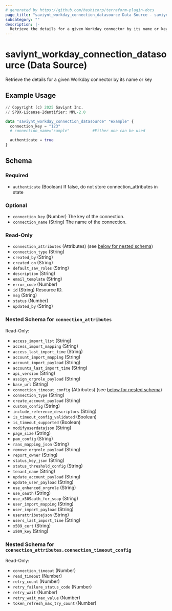 ```yaml
---
# generated by https://github.com/hashicorp/terraform-plugin-docs
page_title: "saviynt_workday_connection_datasource Data Source - saviynt"
subcategory: ""
description: |-
  Retrieve the details for a given Workday connector by its name or key
---
```


# saviynt_workday_connection_datasource (Data Source)

Retrieve the details for a given Workday connector by its name or key

## Example Usage

```terraform
// Copyright (c) 2025 Saviynt Inc.
// SPDX-License-Identifier: MPL-2.0

data "saviynt_workday_connection_datasource" "example" {
  connection_key = "123"
  # connection_name="sample"          #Either one can be used

  authenticate = true
}
```

<!-- schema generated by tfplugindocs -->
## Schema

### Required

- `authenticate` (Boolean) If false, do not store connection_attributes in state

### Optional

- `connection_key` (Number) The key of the connection.
- `connection_name` (String) The name of the connection.

### Read-Only

- `connection_attributes` (Attributes) (see [below for nested schema](#nestedatt--connection_attributes))
- `connection_type` (String)
- `created_by` (String)
- `created_on` (String)
- `default_sav_roles` (String)
- `description` (String)
- `email_template` (String)
- `error_code` (Number)
- `id` (String) Resource ID.
- `msg` (String)
- `status` (Number)
- `updated_by` (String)

<a id="nestedatt--connection_attributes"></a>
### Nested Schema for `connection_attributes`

Read-Only:

- `access_import_list` (String)
- `access_import_mapping` (String)
- `access_last_import_time` (String)
- `account_import_mapping` (String)
- `account_import_payload` (String)
- `accounts_last_import_time` (String)
- `api_version` (String)
- `assign_orgrole_payload` (String)
- `base_url` (String)
- `connection_timeout_config` (Attributes) (see [below for nested schema](#nestedatt--connection_attributes--connection_timeout_config))
- `connection_type` (String)
- `create_account_payload` (String)
- `custom_config` (String)
- `include_reference_descriptors` (String)
- `is_timeout_config_validated` (Boolean)
- `is_timeout_supported` (Boolean)
- `modifyuserdatajson` (String)
- `page_size` (String)
- `pam_config` (String)
- `raas_mapping_json` (String)
- `remove_orgrole_payload` (String)
- `report_owner` (String)
- `status_key_json` (String)
- `status_threshold_config` (String)
- `tenant_name` (String)
- `update_account_payload` (String)
- `update_user_payload` (String)
- `use_enhanced_orgrole` (String)
- `use_oauth` (String)
- `use_x509auth_for_soap` (String)
- `user_import_mapping` (String)
- `user_import_payload` (String)
- `userattributejson` (String)
- `users_last_import_time` (String)
- `x509_cert` (String)
- `x509_key` (String)

<a id="nestedatt--connection_attributes--connection_timeout_config"></a>
### Nested Schema for `connection_attributes.connection_timeout_config`

Read-Only:

- `connection_timeout` (Number)
- `read_timeout` (Number)
- `retry_count` (Number)
- `retry_failure_status_code` (Number)
- `retry_wait` (Number)
- `retry_wait_max_value` (Number)
- `token_refresh_max_try_count` (Number)
